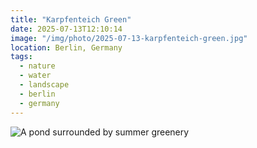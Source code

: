 ```yaml
---
title: "Karpfenteich Green"
date: 2025-07-13T12:10:14
image: "/img/photo/2025-07-13-karpfenteich-green.jpg"
location: Berlin, Germany
tags:
  - nature
  - water
  - landscape
  - berlin
  - germany
---
```


![A pond surrounded by summer greenery](/img/photo/2025-07-13-karpfenteich-green.jpg)
